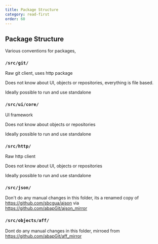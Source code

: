 ```yaml
---
title: Package Structure
category: read-first
order: 60
---
```


## Package Structure

Various conventions for packages,

### `/src/git/`

Raw git client, uses http package

Does not know about UI, objects or repositories, everything is file based.

Ideally possible to run and use standalone

### `/src/ui/core/`

UI framework

Does not know about objects or repositories

Ideally possible to run and use standalone

### `/src/http/`

Raw http client

Does not know about UI, objects or repositories

Ideally possible to run and use standalone

### `/src/json/`

Don't do any manual changes in this folder, its a renamed copy of https://github.com/sbcgua/ajson via https://github.com/abapGit/ajson_mirror

### `/src/objects/aff/`

Dont do any manual changes in this folder, mirroed from https://github.com/abapGit/aff_mirror

